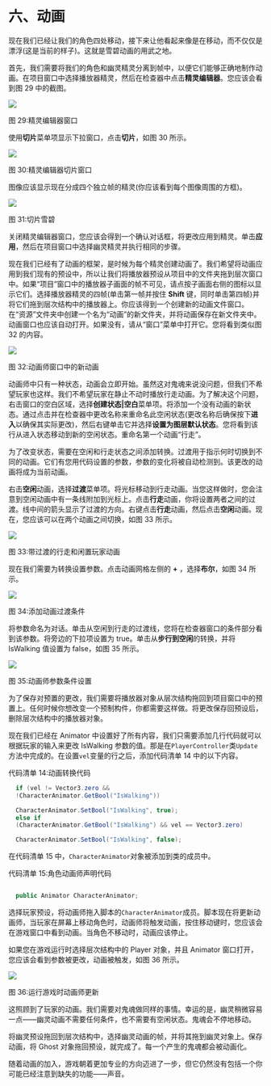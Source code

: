 # 六、动画

现在我们已经让我们的角色四处移动，接下来让他看起来像是在移动，而不仅仅是漂浮(这是当前的样子)。这就是雪碧动画的用武之地。

首先，我们需要将我们的角色和幽灵精灵分离到帧中，以便它们能够正确地制作动画。在项目窗口中选择播放器精灵，然后在检查器中点击**精灵编辑器**。您应该会看到图 29 中的截图。

![](img/image030.png)

图 29:精灵编辑器窗口

使用**切片**菜单项显示下拉窗口，点击**切片**，如图 30 所示。

![](img/image031.png)

图 30:精灵编辑器切片窗口

图像应该显示现在分成四个独立帧的精灵(你应该看到每个图像周围的方框)。

![](img/image032.png)

图 31:切片雪碧

关闭精灵编辑器窗口，您应该会得到一个确认对话框，将更改应用到精灵。单击**应用**，然后在项目窗口中选择幽灵精灵并执行相同的步骤。

现在我们已经有了动画的框架，是时候为每个精灵创建动画了。我们希望将动画应用到我们现有的预设中，所以让我们将播放器预设从项目中的文件夹拖到层次窗口中。如果“项目”窗口中的播放器子画面的帧不可见，请点按子画面右侧的图标以显示它们。选择播放器精灵的四帧(单击第一帧并按住 **Shift** 键，同时单击第四帧)并将它们拖到层次结构中的播放器上。你应该得到一个创建新的动画文件窗口。在“资源”文件夹中创建一个名为“动画”的新文件夹，并将动画保存在新文件夹中。动画窗口也应该自动打开。如果没有，请从“窗口”菜单中打开它。您将看到类似图 32 的内容。

![](img/image033.png)

图 32:动画师窗口中的新动画

动画师中只有一种状态，动画会立即开始。虽然这对鬼魂来说没问题，但我们不希望玩家也这样。我们不希望玩家在静止不动时播放行走动画。为了解决这个问题，右击窗口的空白区域，选择**创建状态|空白**菜单项。将添加一个没有动画的新状态。通过点击并在检查器中更改名称来重命名此空闲状态(更改名称后确保按下**进入**以确保其实际更改)，然后右键单击它并选择**设置为图层默认状态**。您将看到该行从进入状态移动到新的空闲状态。重命名第一个动画“行走”。

为了改变状态，需要在空闲和行走状态之间添加转换。过渡用于指示何时切换到不同的动画。它们有您用代码设置的参数，参数的变化将被自动检测到。该更改的动画将成为当前动画。

右击**空闲**动画，选择**过渡**菜单项。将光标移动到行走动画。当您这样做时，您会注意到空闲动画中有一条线附加到光标上。点击**行走**动画，你将设置两者之间的过渡。线中间的箭头显示了过渡的方向。右键点击**行走**动画，然后点击**空闲**动画。现在，您应该可以在两个动画之间切换，如图 33 所示。

![](img/image034.png)

图 33:带过渡的行走和闲置玩家动画

现在我们需要为转换设置参数。点击动画网格左侧的 **+** ，选择**布尔**，如图 34 所示。

![](img/image035.png)

图 34:添加动画过渡条件

将参数命名为对话。单击从空闲到行走的过渡线，您将在检查器窗口的条件部分看到该参数。将旁边的下拉项设置为 true。单击从**步行到空闲**的转换，并将 IsWalking 值设置为 false，如图 35 所示。

![](img/image036.png)

图 35:动画师参数条件设置

为了保存对预置的更改，我们需要将播放器对象从层次结构拖回到项目窗口中的预置上。任何时候你想改变一个预制构件，你都需要这样做。将更改保存回预设后，删除层次结构中的播放器对象。

现在我们已经在 Animator 中设置好了所有内容，我们只需要添加几行代码就可以根据玩家的输入来更改 IsWalking 参数的值。那是在`PlayerController`类`Update`方法中完成的。在设置`vel`变量的行之后，添加代码清单 14 中的以下内容。

代码清单 14:动画转换代码

```cs
  if (vel != Vector3.zero &&
  !CharacterAnimator.GetBool("IsWalking"))

  CharacterAnimator.SetBool("IsWalking", true);
  else if
  (CharacterAnimator.GetBool("IsWalking") && vel == Vector3.zero)

  CharacterAnimator.SetBool("IsWalking", false);

```

在代码清单 15 中，`CharacterAnimator`对象被添加到类的成员中。

代码清单 15:角色动画师声明代码

```cs

  public Animator CharacterAnimator;

```

选择玩家预设，将动画师拖入脚本的`CharacterAnimator`成员。脚本现在将更新动画师，当玩家在屏幕上移动角色时，动画师将触发动画，按住移动键时，您应该会在游戏窗口中看到动画。当角色不移动时，动画应该停止。

如果您在游戏运行时选择层次结构中的 Player 对象，并且 Animator 窗口打开，您应该会看到参数被更改，动画被触发，如图 36 所示。

![](img/image037.png)

图 36:运行游戏时动画师更新

这照顾到了玩家的动画。我们需要对鬼魂做同样的事情。幸运的是，幽灵稍微容易一点——幽灵动画不需要任何条件，也不需要有空闲状态。鬼魂会不停地移动。

将幽灵预设拖回到层次结构中，选择幽灵动画的帧，并将其拖到幽灵对象上。保存动画，将 Ghost 对象拖回预设，就完成了。每一个产生的鬼魂都会被动画化。

随着动画的加入，游戏朝着更加专业的方向迈进了一步，但它仍然没有包括一个你可能已经注意到缺失的功能——声音。